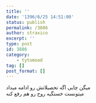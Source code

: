 ```yaml
---
title: ''
date: '1396/6/25 14:51:00'
status: publish
permalink: /3886
author: straxico
excerpt: ''
type: post
id: 3886
category:
    - tytomood
tag: []
post_format: []
---
```

میگن چایی اگه تحصیلاتش رو ادامه میداد  
میتونست خستگیه روح رو هم رفع کنه